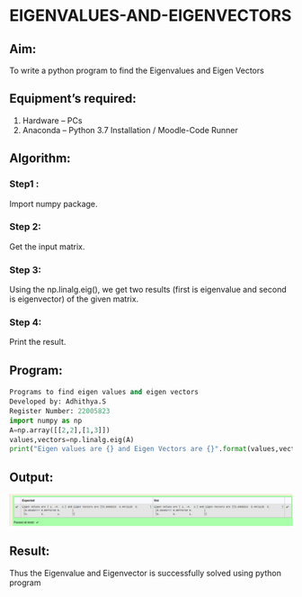 # EIGENVALUES-AND-EIGENVECTORS
## Aim:
To write a python program to find the Eigenvalues and Eigen Vectors
## Equipment’s required:
1. 	Hardware – PCs
2. 	Anaconda – Python 3.7 Installation / Moodle-Code Runner
## Algorithm:
### Step1 : 
 Import numpy package.
### Step 2:
 Get the input matrix.
### Step 3:
 Using the np.linalg.eig(), we get two results (first is eigenvalue and second is eigenvector) of the given matrix.
### Step 4: 
 Print the result.
## Program:
```python
Programs to find eigen values and eigen vectors
Developed by: Adhithya.S
Register Number: 22005823
import numpy as np 
A=np.array([[2,2],[1,3]])
values,vectors=np.linalg.eig(A)
print("Eigen values are {} and Eigen Vectors are {}".format(values,vectors))
```
## Output:
![output](/filename7.png)
## Result:
Thus the Eigenvalue and Eigenvector is successfully solved using python program
